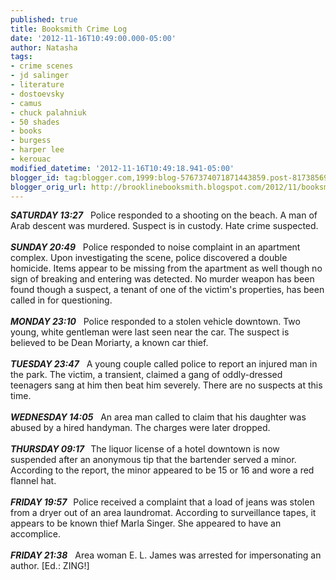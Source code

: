 ```yaml
---
published: true
title: Booksmith Crime Log
date: '2012-11-16T10:49:00.000-05:00'
author: Natasha
tags:
- crime scenes
- jd salinger
- literature
- dostoevsky
- camus
- chuck palahniuk
- 50 shades
- books
- burgess
- harper lee
- kerouac
modified_datetime: '2012-11-16T10:49:18.941-05:00'
blogger_id: tag:blogger.com,1999:blog-5767374071871443859.post-8173856924008112872
blogger_orig_url: http://brooklinebooksmith.blogspot.com/2012/11/booksmith-crime-log.html
---
```


<b><i>SATURDAY 13:27</i></b>&nbsp; &nbsp;Police responded to a shooting on the beach. A man of Arab descent was murdered. Suspect is in custody. Hate crime suspected.<br /><br /><b><i>SUNDAY 20:49</i></b>&nbsp; &nbsp;Police responded to noise complaint in an apartment complex. Upon investigating the scene, police discovered a double homicide. Items appear to be missing from the apartment as well though no sign of breaking and entering was detected. No murder weapon has been found though a suspect, a tenant of one of the victim's properties, has been called in for questioning.<br /><br /><b><i>MONDAY 23:10</i></b>&nbsp; &nbsp;Police responded to a stolen vehicle downtown. Two young, white gentleman were last seen near the car. The suspect is believed to be Dean Moriarty, a known car thief.<br /><br /><i><b>TUESDAY 23:47</b></i>&nbsp; &nbsp;A young couple called police to report an injured man in the park. The victim, a transient, claimed a gang of oddly-dressed teenagers sang at him then beat him severely. There are no suspects at this time.<br /><br /><b><i>WEDNESDAY 14:05</i></b>&nbsp; &nbsp;An area man called to claim that his daughter was abused by a hired handyman. The charges were later dropped.<br /><br /><i><b>THURSDAY 09:17 &nbsp;&nbsp;</b></i>The liquor license of a hotel downtown is now suspended after an anonymous tip that the bartender served a minor. According to the report, the minor appeared to be 15 or 16 and wore a red flannel hat.<br /><br /><b><i>FRIDAY 19:57 &nbsp;&nbsp;</i></b>Police received a complaint that a load of jeans was stolen from a dryer out of an area laundromat. According to surveillance tapes, it appears to be known thief Marla Singer. She appeared to have an accomplice.<br /><br /><b><i>FRIDAY 21:38</i></b>&nbsp; &nbsp;Area woman E. L. James was arrested for impersonating an author. [Ed.: ZING!]
